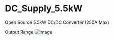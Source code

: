 # DC_Supply_5.5kW
Open Source 5.5kW DC/DC Converter (250A Max)

Output Range
![image](https://github.com/offbyfour/DC_Supply_5p5kW/assets/124545095/38fa2b41-4610-4b81-bc3a-e3d09f37e809)
